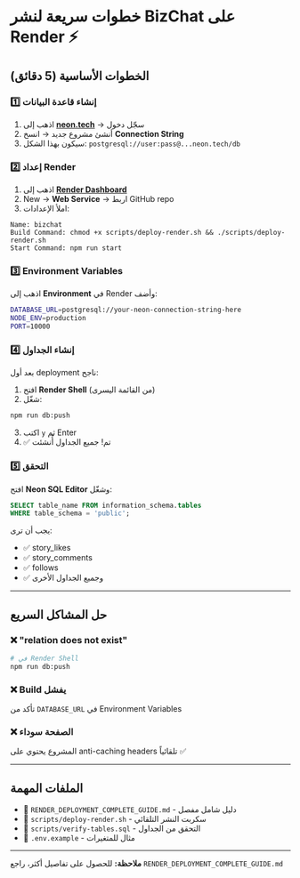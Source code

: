 # خطوات سريعة لنشر BizChat على Render ⚡

## الخطوات الأساسية (5 دقائق)

### 1️⃣ إنشاء قاعدة البيانات
1. اذهب إلى **[neon.tech](https://neon.tech)** → سجّل دخول
2. أنشئ مشروع جديد → انسخ **Connection String**
3. سيكون بهذا الشكل: `postgresql://user:pass@...neon.tech/db`

### 2️⃣ إعداد Render
1. اذهب إلى **[Render Dashboard](https://dashboard.render.com)**
2. New → **Web Service** → اربط GitHub repo
3. املأ الإعدادات:

```
Name: bizchat
Build Command: chmod +x scripts/deploy-render.sh && ./scripts/deploy-render.sh
Start Command: npm run start
```

### 3️⃣ Environment Variables
اذهب إلى **Environment** في Render وأضف:

```bash
DATABASE_URL=postgresql://your-neon-connection-string-here
NODE_ENV=production
PORT=10000
```

### 4️⃣ إنشاء الجداول
بعد أول deployment ناجح:
1. افتح **Render Shell** (من القائمة اليسرى)
2. شغّل:
```bash
npm run db:push
```
3. اكتب `y` ثم Enter
4. ✅ تم! جميع الجداول أُنشئت

### 5️⃣ التحقق
افتح **Neon SQL Editor** وشغّل:
```sql
SELECT table_name FROM information_schema.tables 
WHERE table_schema = 'public';
```

يجب أن ترى:
- ✅ story_likes
- ✅ story_comments
- ✅ follows
- ✅ وجميع الجداول الأخرى

---

## حل المشاكل السريع

### ❌ "relation does not exist"
```bash
# في Render Shell
npm run db:push
```

### ❌ Build يفشل
تأكد من `DATABASE_URL` في Environment Variables

### ❌ الصفحة سوداء
المشروع يحتوي على anti-caching headers تلقائياً ✅

---

## الملفات المهمة
- 📄 `RENDER_DEPLOYMENT_COMPLETE_GUIDE.md` - دليل شامل مفصل
- 📄 `scripts/deploy-render.sh` - سكربت النشر التلقائي
- 📄 `scripts/verify-tables.sql` - التحقق من الجداول
- 📄 `.env.example` - مثال للمتغيرات

---

**ملاحظة:** للحصول على تفاصيل أكثر، راجع `RENDER_DEPLOYMENT_COMPLETE_GUIDE.md`
